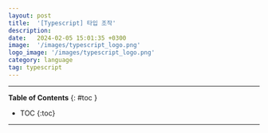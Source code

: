 ```yaml
---
layout: post
title:  '[Typescript] 타입 조작'
description: 
date:   2024-02-05 15:01:35 +0300
image:  '/images/typescript_logo.png'
logo_image: '/images/typescript_logo.png'
category: language
tag: typescript
---
```

---
**Table of Contents**
{: #toc }
*  TOC
{:toc}

---
